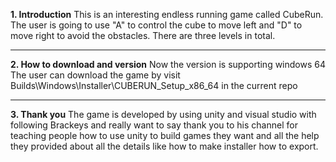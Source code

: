 **1. Introduction**
This is an interesting endless running game called CubeRun. The user is going to use "A" to control the cube to move left and "D" to move right to avoid the obstacles. There are three levels in total. 

-------------------------------------------------------------------------------
**2. How to download and version**
Now the version is supporting windows 64
The user can download the game by visit Builds\Windows\Installer\CUBERUN_Setup_x86_64 in the current repo

-------------------------------------------------------------------------------
**3. Thank you**
The  game is developed by using unity and visual studio with following Brackeys and really want to say thank you to his channel for teaching people how to use unity to build games they want and all the help they provided about all the details like how to make installer how to export. 
